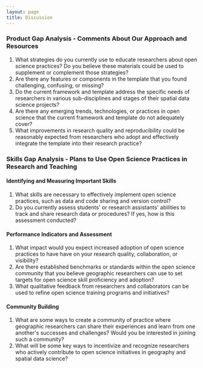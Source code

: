 ```yaml
---
layout: page
title: Discussion
---
```


### Product Gap Analysis - Comments About Our Approach and Resources

1. What strategies do you currently use to educate researchers about open science practices? Do you believe these materials could be used to supplement or complement those strategies?
2. Are there any features or components in the template that you found challenging, confusing, or missing?
3. Do the current framework and template address the specific needs of researchers in various sub-disciplines and stages of their spatial data science projects?
4. Are there any emerging trends, technologies, or practices in open science that the current framework and template do not adequately cover?
5. What improvements in research quality and reproducibility could be reasonably expected from researchers who adopt and effectively integrate the template into their research practice?


### Skills Gap Analysis - Plans to Use Open Science Practices in Research and Teaching

#### Identifying and Measuring Important Skills
1. What skills are necessary to effectively implement open science practices, such as data and code sharing and version control?
2. Do you currently assess students' or research assistants' abilities to track and share research data or procedures? If yes, how is this assessment conducted?


#### Performance Indicators and Assessment
1. What impact would you expect increased adoption of open science practices to have have on your research quality, collaboration, or visibility?
2. Are there established benchmarks or standards within the open science community that you believe geographic researchers can use to set targets for open science skill proficiency and adoption?
3. What qualitative feedback from researchers and collaborators can be used to refine open science training programs and initiatives?

#### Community Building
1. What are some ways to create a community of practice where geographic researchers can share their experiences and learn from one another's successes and challenges? Would you be interested in joining such a community?
2. What will be some key ways to incentivize and recognize researchers who actively contribute to open science initiatives in geography and spatial data science?
